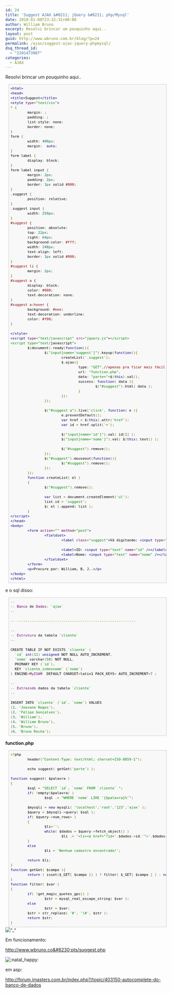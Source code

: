 ```yaml
---
id: 24
title: 'Suggest AJAX &#8211; jQuery &#8211; php/Mysql'
date: 2010-01-08T23:32:31+00:00
author: William Bruno
excerpt: Resolvi brincar um pouquinho aqui..
layout: post
guid: http://www.wbruno.com.br/blog/?p=24
permalink: /ajax/suggest-ajax-jquery-phpmysql/
dsq_thread_id:
  - "2101473987"
categories:
  - AJAX
---
```

Resolvi brincar um pouquinho aqui..

<pre style="margin-top: 0px; margin-right: 0px; margin-bottom: 0px; margin-left: 10px; background-image: initial; background-repeat: initial; background-attachment: initial; -webkit-background-clip: initial; -webkit-background-origin: initial; background-color: #f8f8f8; overflow-x: auto; overflow-y: auto; font-size: 11px; line-height: 15px; background-position: initial initial; padding: 5px; border: 1px solid #c9c9c9;"><span style="color: #000088;">&lt;html&gt;</span><span style="color: #000000;">
</span><span style="color: #000088;">&lt;head&gt;</span><span style="color: #000000;">
</span><span style="color: #000088;">&lt;title&gt;</span><span style="color: #000000;">Suggest</span><span style="color: #000088;">&lt;/title&gt;</span><span style="color: #000000;">
</span><span style="color: #000088;">&lt;style</span><span style="color: #000000;"> </span><span style="color: #660066;">type</span><span style="color: #666600;">=</span><span style="color: #008800;">"text/css"</span><span style="color: #000088;">&gt;</span><span style="color: #000000;">
</span><span style="color: #666600;">*</span><span style="color: #000000;"> </span><span style="color: #666600;">{</span><span style="color: #000000;">
        margin</span><span style="color: #666600;">:</span><span style="color: #000000;"> </span><span style="color: #006666;"></span><span style="color: #666600;">;</span><span style="color: #000000;">
        padding</span><span style="color: #666600;">:</span><span style="color: #000000;"> </span><span style="color: #006666;"></span><span style="color: #666600;">;</span><span style="color: #000000;">
        list</span><span style="color: #666600;">-</span><span style="color: #000000;">style</span><span style="color: #666600;">:</span><span style="color: #000000;"> none</span><span style="color: #666600;">;</span><span style="color: #000000;">
        border</span><span style="color: #666600;">:</span><span style="color: #000000;"> none</span><span style="color: #666600;">;</span><span style="color: #000000;">
</span><span style="color: #666600;">}</span><span style="color: #000000;">
form </span><span style="color: #666600;">{</span><span style="color: #000000;">
        width</span><span style="color: #666600;">:</span><span style="color: #000000;"> </span><span style="color: #006666;">400px</span><span style="color: #666600;">;</span><span style="color: #000000;">
        margin</span><span style="color: #666600;">:</span><span style="color: #000000;"> </span><span style="color: #006666;"></span><span style="color: #000000;"> </span><span style="color: #000088;">auto</span><span style="color: #666600;">;</span><span style="color: #000000;">
</span><span style="color: #666600;">}</span><span style="color: #000000;">
form label </span><span style="color: #666600;">{</span><span style="color: #000000;">
        display</span><span style="color: #666600;">:</span><span style="color: #000000;"> block</span><span style="color: #666600;">;</span><span style="color: #000000;">
</span><span style="color: #666600;">}</span><span style="color: #000000;">
form label input </span><span style="color: #666600;">{</span><span style="color: #000000;">
        margin</span><span style="color: #666600;">:</span><span style="color: #000000;"> </span><span style="color: #006666;">2px</span><span style="color: #666600;">;</span><span style="color: #000000;">
        padding</span><span style="color: #666600;">:</span><span style="color: #000000;"> </span><span style="color: #006666;">2px</span><span style="color: #666600;">;</span><span style="color: #000000;">
        border</span><span style="color: #666600;">:</span><span style="color: #000000;"> </span><span style="color: #006666;">1px</span><span style="color: #000000;"> solid </span><span style="color: #880000;">#000;</span><span style="color: #000000;">
</span><span style="color: #666600;">}</span><span style="color: #000000;">
</span><span style="color: #666600;">.</span><span style="color: #000000;">suggest </span><span style="color: #666600;">{</span><span style="color: #000000;">
        position</span><span style="color: #666600;">:</span><span style="color: #000000;"> relative</span><span style="color: #666600;">;</span><span style="color: #000000;">
</span><span style="color: #666600;">}</span><span style="color: #000000;">
</span><span style="color: #666600;">.</span><span style="color: #000000;">suggest input </span><span style="color: #666600;">{</span><span style="color: #000000;">
        width</span><span style="color: #666600;">:</span><span style="color: #000000;"> </span><span style="color: #006666;">250px</span><span style="color: #666600;">;</span><span style="color: #000000;">
</span><span style="color: #666600;">}</span><span style="color: #000000;">
</span><span style="color: #880000;">#suggest {</span><span style="color: #000000;">
        position</span><span style="color: #666600;">:</span><span style="color: #000000;"> absolute</span><span style="color: #666600;">;</span><span style="color: #000000;">
        top</span><span style="color: #666600;">:</span><span style="color: #000000;"> </span><span style="color: #006666;">22px</span><span style="color: #666600;">;</span><span style="color: #000000;">
        right</span><span style="color: #666600;">:</span><span style="color: #000000;"> </span><span style="color: #006666;">64px</span><span style="color: #666600;">;</span><span style="color: #000000;">
        background</span><span style="color: #666600;">-</span><span style="color: #000000;">color</span><span style="color: #666600;">:</span><span style="color: #000000;"> </span><span style="color: #880000;">#fff;</span><span style="color: #000000;">
        width</span><span style="color: #666600;">:</span><span style="color: #000000;"> </span><span style="color: #006666;">248px</span><span style="color: #666600;">;</span><span style="color: #000000;">
        text</span><span style="color: #666600;">-</span><span style="color: #000000;">align</span><span style="color: #666600;">:</span><span style="color: #000000;"> left</span><span style="color: #666600;">;</span><span style="color: #000000;">
        border</span><span style="color: #666600;">:</span><span style="color: #000000;"> </span><span style="color: #006666;">1px</span><span style="color: #000000;"> solid </span><span style="color: #880000;">#000;</span><span style="color: #000000;">
</span><span style="color: #666600;">}</span><span style="color: #000000;">
</span><span style="color: #880000;">#suggest li {</span><span style="color: #000000;">
        margin</span><span style="color: #666600;">:</span><span style="color: #000000;"> </span><span style="color: #006666;">2px</span><span style="color: #666600;">;</span><span style="color: #000000;">
</span><span style="color: #666600;">}</span><span style="color: #000000;">
</span><span style="color: #880000;">#suggest a {</span><span style="color: #000000;">
        display</span><span style="color: #666600;">:</span><span style="color: #000000;"> block</span><span style="color: #666600;">;</span><span style="color: #000000;">
        color</span><span style="color: #666600;">:</span><span style="color: #000000;"> </span><span style="color: #880000;">#000;</span><span style="color: #000000;">
        text</span><span style="color: #666600;">-</span><span style="color: #000000;">decoration</span><span style="color: #666600;">:</span><span style="color: #000000;"> none</span><span style="color: #666600;">;</span><span style="color: #000000;">
</span><span style="color: #666600;">}</span><span style="color: #000000;">
</span><span style="color: #880000;">#suggest a:hover {</span><span style="color: #000000;">
        background</span><span style="color: #666600;">:</span><span style="color: #000000;"> </span><span style="color: #880000;">#eee;</span><span style="color: #000000;">
        text</span><span style="color: #666600;">-</span><span style="color: #000000;">decoration</span><span style="color: #666600;">:</span><span style="color: #000000;"> underline</span><span style="color: #666600;">;</span><span style="color: #000000;">
        color</span><span style="color: #666600;">:</span><span style="color: #000000;"> </span><span style="color: #880000;">#f00;</span><span style="color: #000000;">
</span><span style="color: #666600;">}</span><span style="color: #000000;">

</span><span style="color: #000088;">&lt;/style&gt;</span><span style="color: #000000;">
</span><span style="color: #000088;">&lt;script</span><span style="color: #000000;"> </span><span style="color: #660066;">type</span><span style="color: #666600;">=</span><span style="color: #008800;">"text/javascript"</span><span style="color: #000000;"> </span><span style="color: #660066;">src</span><span style="color: #666600;">=</span><span style="color: #008800;">"jquery.js"</span><span style="color: #000088;">&gt;</span><span style="color: #666600;">&lt;</span><span style="color: #008800;">/script&gt;
&lt;script type="text/</span><span style="color: #000000;">javascript</span><span style="color: #008800;">"&gt;</span><span style="color: #000000;">
        $</span><span style="color: #666600;">(</span><span style="color: #000000;">document</span><span style="color: #666600;">).</span><span style="color: #000000;">ready</span><span style="color: #666600;">(</span><span style="color: #000088;">function</span><span style="color: #666600;">(){</span><span style="color: #000000;">
                $</span><span style="color: #666600;">(</span><span style="color: #008800;">"input[name='suggest']"</span><span style="color: #666600;">).</span><span style="color: #000000;">keyup</span><span style="color: #666600;">(</span><span style="color: #000088;">function</span><span style="color: #666600;">(){</span><span style="color: #000000;">
                        createList</span><span style="color: #666600;">(</span><span style="color: #008800;">'.suggest'</span><span style="color: #666600;">);</span><span style="color: #000000;">
                        $</span><span style="color: #666600;">.</span><span style="color: #000000;">ajax</span><span style="color: #666600;">({</span><span style="color: #000000;">
                                type</span><span style="color: #666600;">:</span><span style="color: #000000;"> </span><span style="color: #008800;">"GET"</span><span style="color: #666600;">,</span><span style="color: #880000;">//apenas pra ficar mais fácil de debugar, pode mudar para POST depois</span><span style="color: #000000;">
                                url</span><span style="color: #666600;">:</span><span style="color: #000000;"> </span><span style="color: #008800;">"function.php"</span><span style="color: #666600;">,</span><span style="color: #000000;">
                                data</span><span style="color: #666600;">:</span><span style="color: #000000;"> </span><span style="color: #008800;">"parte="</span><span style="color: #666600;">+</span><span style="color: #000000;">$</span><span style="color: #666600;">(</span><span style="color: #000088;">this</span><span style="color: #666600;">).</span><span style="color: #000000;">val</span><span style="color: #666600;">(),</span><span style="color: #000000;">
                                success</span><span style="color: #666600;">:</span><span style="color: #000000;"> </span><span style="color: #000088;">function</span><span style="color: #666600;">(</span><span style="color: #000000;"> data </span><span style="color: #666600;">){</span><span style="color: #000000;">
                                        $</span><span style="color: #666600;">(</span><span style="color: #008800;">"#suggest"</span><span style="color: #666600;">).</span><span style="color: #000000;">html</span><span style="color: #666600;">(</span><span style="color: #000000;"> data </span><span style="color: #666600;">);</span><span style="color: #000000;">
                                </span><span style="color: #666600;">}</span><span style="color: #000000;">
                        </span><span style="color: #666600;">});</span><span style="color: #000000;">
                </span><span style="color: #666600;">});</span><span style="color: #000000;">

                $</span><span style="color: #666600;">(</span><span style="color: #008800;">"#suggest a"</span><span style="color: #666600;">).</span><span style="color: #000000;">live</span><span style="color: #666600;">(</span><span style="color: #008800;">'click'</span><span style="color: #666600;">,</span><span style="color: #000000;"> </span><span style="color: #000088;">function</span><span style="color: #666600;">(</span><span style="color: #000000;"> e </span><span style="color: #666600;">){</span><span style="color: #000000;">
                        e</span><span style="color: #666600;">.</span><span style="color: #000000;">preventDefault</span><span style="color: #666600;">();</span><span style="color: #000000;">
                        </span><span style="color: #000088;">var</span><span style="color: #000000;"> href </span><span style="color: #666600;">=</span><span style="color: #000000;"> $</span><span style="color: #666600;">(</span><span style="color: #000088;">this</span><span style="color: #666600;">).</span><span style="color: #000000;">attr</span><span style="color: #666600;">(</span><span style="color: #008800;">'href'</span><span style="color: #666600;">);</span><span style="color: #000000;">
                        </span><span style="color: #000088;">var</span><span style="color: #000000;"> id </span><span style="color: #666600;">=</span><span style="color: #000000;"> href</span><span style="color: #666600;">.</span><span style="color: #000000;">split</span><span style="color: #666600;">(</span><span style="color: #008800;">'='</span><span style="color: #666600;">);</span><span style="color: #000000;">

                        $</span><span style="color: #666600;">(</span><span style="color: #008800;">"input[name='id']"</span><span style="color: #666600;">).</span><span style="color: #000000;">val</span><span style="color: #666600;">(</span><span style="color: #000000;"> id</span><span style="color: #666600;">[</span><span style="color: #006666;">1</span><span style="color: #666600;">]</span><span style="color: #000000;"> </span><span style="color: #666600;">);</span><span style="color: #000000;">
                        $</span><span style="color: #666600;">(</span><span style="color: #008800;">"input[name='nome']"</span><span style="color: #666600;">).</span><span style="color: #000000;">val</span><span style="color: #666600;">(</span><span style="color: #000000;"> $</span><span style="color: #666600;">(</span><span style="color: #000088;">this</span><span style="color: #666600;">).</span><span style="color: #000000;">text</span><span style="color: #666600;">()</span><span style="color: #000000;"> </span><span style="color: #666600;">);</span><span style="color: #000000;">

                        $</span><span style="color: #666600;">(</span><span style="color: #008800;">"#suggest"</span><span style="color: #666600;">).</span><span style="color: #000000;">remove</span><span style="color: #666600;">();</span><span style="color: #000000;">
                </span><span style="color: #666600;">});</span><span style="color: #000000;">
                $</span><span style="color: #666600;">(</span><span style="color: #008800;">"#suggest"</span><span style="color: #666600;">).</span><span style="color: #000000;">mouseout</span><span style="color: #666600;">(</span><span style="color: #000088;">function</span><span style="color: #666600;">(){</span><span style="color: #000000;">
                        $</span><span style="color: #666600;">(</span><span style="color: #008800;">"#suggest"</span><span style="color: #666600;">).</span><span style="color: #000000;">remove</span><span style="color: #666600;">();</span><span style="color: #000000;">
                </span><span style="color: #666600;">});</span><span style="color: #000000;">
        </span><span style="color: #666600;">});</span><span style="color: #000000;">
        </span><span style="color: #000088;">function</span><span style="color: #000000;"> createList</span><span style="color: #666600;">(</span><span style="color: #000000;"> el </span><span style="color: #666600;">)</span><span style="color: #000000;">
        </span><span style="color: #666600;">{</span><span style="color: #000000;">
                $</span><span style="color: #666600;">(</span><span style="color: #008800;">"#suggest"</span><span style="color: #666600;">).</span><span style="color: #000000;">remove</span><span style="color: #666600;">();</span><span style="color: #000000;">

                </span><span style="color: #000088;">var</span><span style="color: #000000;"> list </span><span style="color: #666600;">=</span><span style="color: #000000;"> document</span><span style="color: #666600;">.</span><span style="color: #000000;">createElement</span><span style="color: #666600;">(</span><span style="color: #008800;">'ul'</span><span style="color: #666600;">);</span><span style="color: #000000;">
                list</span><span style="color: #666600;">.</span><span style="color: #000000;">id </span><span style="color: #666600;">=</span><span style="color: #000000;"> </span><span style="color: #008800;">'suggest'</span><span style="color: #666600;">;</span><span style="color: #000000;">
                $</span><span style="color: #666600;">(</span><span style="color: #000000;"> el </span><span style="color: #666600;">).</span><span style="color: #000000;">append</span><span style="color: #666600;">(</span><span style="color: #000000;"> list </span><span style="color: #666600;">);</span><span style="color: #000000;">
        </span><span style="color: #666600;">}</span><span style="color: #000000;">
</span><span style="color: #000088;">&lt;/script&gt;</span><span style="color: #000000;">
</span><span style="color: #000088;">&lt;/head&gt;</span><span style="color: #000000;">
</span><span style="color: #000088;">&lt;body&gt;</span><span style="color: #000000;">
        </span><span style="color: #000088;">&lt;form</span><span style="color: #000000;"> </span><span style="color: #660066;">action</span><span style="color: #666600;">=</span><span style="color: #008800;">""</span><span style="color: #000000;"> </span><span style="color: #660066;">method</span><span style="color: #666600;">=</span><span style="color: #008800;">"post"</span><span style="color: #000088;">&gt;</span><span style="color: #000000;">
                </span><span style="color: #000088;">&lt;fieldset&gt;</span><span style="color: #000000;">
                        </span><span style="color: #000088;">&lt;label</span><span style="color: #000000;"> </span><span style="color: #660066;">class</span><span style="color: #666600;">=</span><span style="color: #008800;">"suggest"</span><span style="color: #000088;">&gt;</span><span style="color: #000000;">Vá digitando: </span><span style="color: #000088;">&lt;input</span><span style="color: #000000;"> </span><span style="color: #660066;">type</span><span style="color: #666600;">=</span><span style="color: #008800;">"text"</span><span style="color: #000000;"> </span><span style="color: #660066;">name</span><span style="color: #666600;">=</span><span style="color: #008800;">"suggest"</span><span style="color: #000000;"> </span><span style="color: #000088;">/&gt;&lt;/label&gt;</span><span style="color: #000000;">

                        </span><span style="color: #000088;">&lt;label&gt;</span><span style="color: #000000;">ID: </span><span style="color: #000088;">&lt;input</span><span style="color: #000000;"> </span><span style="color: #660066;">type</span><span style="color: #666600;">=</span><span style="color: #008800;">"text"</span><span style="color: #000000;"> </span><span style="color: #660066;">name</span><span style="color: #666600;">=</span><span style="color: #008800;">"id"</span><span style="color: #000000;"> </span><span style="color: #000088;">/&gt;&lt;/label&gt;</span><span style="color: #000000;">
                        </span><span style="color: #000088;">&lt;label&gt;</span><span style="color: #000000;">Nome: </span><span style="color: #000088;">&lt;input</span><span style="color: #000000;"> </span><span style="color: #660066;">type</span><span style="color: #666600;">=</span><span style="color: #008800;">"text"</span><span style="color: #000000;"> </span><span style="color: #660066;">name</span><span style="color: #666600;">=</span><span style="color: #008800;">"nome"</span><span style="color: #000000;"> </span><span style="color: #000088;">/&gt;&lt;/label&gt;</span><span style="color: #000000;">
                </span><span style="color: #000088;">&lt;/fieldset&gt;</span><span style="color: #000000;">
        </span><span style="color: #000088;">&lt;/form&gt;</span><span style="color: #000000;">
        </span><span style="color: #000088;">&lt;p&gt;</span><span style="color: #000000;">Procure por: William, B, J..</span><span style="color: #000088;">&lt;/p&gt;</span><span style="color: #000000;">
</span><span style="color: #000088;">&lt;/body&gt;</span><span style="color: #000000;">
</span><span style="color: #000088;">&lt;/html&gt;</span></pre>

e o sql disso:

<pre style="margin-top: 0px; margin-right: 0px; margin-bottom: 0px; margin-left: 10px; background-image: initial; background-repeat: initial; background-attachment: initial; -webkit-background-clip: initial; -webkit-background-origin: initial; background-color: #f8f8f8; overflow-x: auto; overflow-y: auto; font-size: 11px; line-height: 15px; background-position: initial initial; padding: 5px; border: 1px solid #c9c9c9;"><span style="color: #666600;">--</span><span style="color: #000000;">
</span><span style="color: #666600;">--</span><span style="color: #000000;"> </span><span style="color: #660066;">Banco</span><span style="color: #000000;"> de </span><span style="color: #660066;">Dados</span><span style="color: #666600;">:</span><span style="color: #000000;"> </span><span style="color: #008800;">`ajax`</span><span style="color: #000000;">
</span><span style="color: #666600;">--</span><span style="color: #000000;">

</span><span style="color: #666600;">--</span><span style="color: #000000;"> </span><span style="color: #666600;">--------------------------------------------------------</span><span style="color: #000000;">

</span><span style="color: #666600;">--</span><span style="color: #000000;">
</span><span style="color: #666600;">--</span><span style="color: #000000;"> </span><span style="color: #660066;">Estrutura</span><span style="color: #000000;"> da tabela </span><span style="color: #008800;">`cliente`</span><span style="color: #000000;">
</span><span style="color: #666600;">--</span><span style="color: #000000;">

CREATE TABLE IF NOT EXISTS </span><span style="color: #008800;">`cliente`</span><span style="color: #000000;"> </span><span style="color: #666600;">(</span><span style="color: #000000;">
  </span><span style="color: #008800;">`id`</span><span style="color: #000000;"> </span><span style="color: #000088;">int</span><span style="color: #666600;">(</span><span style="color: #006666;">11</span><span style="color: #666600;">)</span><span style="color: #000000;"> </span><span style="color: #000088;">unsigned</span><span style="color: #000000;"> NOT NULL AUTO_INCREMENT</span><span style="color: #666600;">,</span><span style="color: #000000;">
  </span><span style="color: #008800;">`nome`</span><span style="color: #000000;"> varchar</span><span style="color: #666600;">(</span><span style="color: #006666;">50</span><span style="color: #666600;">)</span><span style="color: #000000;"> NOT NULL</span><span style="color: #666600;">,</span><span style="color: #000000;">
  PRIMARY KEY </span><span style="color: #666600;">(</span><span style="color: #008800;">`id`</span><span style="color: #666600;">),</span><span style="color: #000000;">
  KEY </span><span style="color: #008800;">`cliente_indexnome`</span><span style="color: #000000;"> </span><span style="color: #666600;">(</span><span style="color: #008800;">`nome`</span><span style="color: #666600;">)</span><span style="color: #000000;">
</span><span style="color: #666600;">)</span><span style="color: #000000;"> ENGINE</span><span style="color: #666600;">=</span><span style="color: #660066;">MyISAM</span><span style="color: #000000;">  DEFAULT CHARSET</span><span style="color: #666600;">=</span><span style="color: #000000;">latin1 PACK_KEYS</span><span style="color: #666600;">=</span><span style="color: #006666;"></span><span style="color: #000000;"> AUTO_INCREMENT</span><span style="color: #666600;">=</span><span style="color: #006666;">7</span><span style="color: #000000;"> </span><span style="color: #666600;">;</span><span style="color: #000000;">

</span><span style="color: #666600;">--</span><span style="color: #000000;">
</span><span style="color: #666600;">--</span><span style="color: #000000;"> </span><span style="color: #660066;">Extraindo</span><span style="color: #000000;"> dados da tabela </span><span style="color: #008800;">`cliente`</span><span style="color: #000000;">
</span><span style="color: #666600;">--</span><span style="color: #000000;">

INSERT INTO </span><span style="color: #008800;">`cliente`</span><span style="color: #000000;"> </span><span style="color: #666600;">(</span><span style="color: #008800;">`id`</span><span style="color: #666600;">,</span><span style="color: #000000;"> </span><span style="color: #008800;">`nome`</span><span style="color: #666600;">)</span><span style="color: #000000;"> VALUES
</span><span style="color: #666600;">(</span><span style="color: #006666;">1</span><span style="color: #666600;">,</span><span style="color: #000000;"> </span><span style="color: #008800;">'Jeovane Reges'</span><span style="color: #666600;">),</span><span style="color: #000000;">
</span><span style="color: #666600;">(</span><span style="color: #006666;">2</span><span style="color: #666600;">,</span><span style="color: #000000;"> </span><span style="color: #008800;">'Felipe Gonçalves'</span><span style="color: #666600;">),</span><span style="color: #000000;">
</span><span style="color: #666600;">(</span><span style="color: #006666;">3</span><span style="color: #666600;">,</span><span style="color: #000000;"> </span><span style="color: #008800;">'William'</span><span style="color: #666600;">),</span><span style="color: #000000;">
</span><span style="color: #666600;">(</span><span style="color: #006666;">4</span><span style="color: #666600;">,</span><span style="color: #000000;"> </span><span style="color: #008800;">'William Bruno'</span><span style="color: #666600;">),</span><span style="color: #000000;">
</span><span style="color: #666600;">(</span><span style="color: #006666;">5</span><span style="color: #666600;">,</span><span style="color: #000000;"> </span><span style="color: #008800;">'Bruno'</span><span style="color: #666600;">),</span><span style="color: #000000;">
</span><span style="color: #666600;">(</span><span style="color: #006666;">6</span><span style="color: #666600;">,</span><span style="color: #000000;"> </span><span style="color: #008800;">'Bruno Rocha'</span><span style="color: #666600;">);</span></pre>

<strong style="font-style: normal; font-weight: bold !important;">function.php</strong>

<pre style="margin-top: 0px; margin-right: 0px; margin-bottom: 0px; margin-left: 10px; background-image: initial; background-repeat: initial; background-attachment: initial; -webkit-background-clip: initial; -webkit-background-origin: initial; background-color: #f8f8f8; overflow-x: auto; overflow-y: auto; font-size: 11px; line-height: 15px; background-position: initial initial; padding: 5px; border: 1px solid #c9c9c9;"><span style="color: #666600;">&lt;?</span><span style="color: #000000;">php
        header</span><span style="color: #666600;">(</span><span style="color: #008800;">"Content-Type: text/html; charset=ISO-8859-1"</span><span style="color: #666600;">);</span><span style="color: #000000;">

        echo suggest</span><span style="color: #666600;">(</span><span style="color: #000000;"> getGet</span><span style="color: #666600;">(</span><span style="color: #008800;">'parte'</span><span style="color: #666600;">)</span><span style="color: #000000;"> </span><span style="color: #666600;">);</span><span style="color: #000000;">

</span><span style="color: #000088;">function</span><span style="color: #000000;"> suggest</span><span style="color: #666600;">(</span><span style="color: #000000;"> $palavra </span><span style="color: #666600;">)</span><span style="color: #000000;">
</span><span style="color: #666600;">{</span><span style="color: #000000;">
        $sql </span><span style="color: #666600;">=</span><span style="color: #000000;"> </span><span style="color: #008800;">"SELECT `id`, `nome` FROM `cliente` "</span><span style="color: #666600;">;</span><span style="color: #000000;">
        </span><span style="color: #000088;">if</span><span style="color: #666600;">(</span><span style="color: #000000;"> </span><span style="color: #666600;">!</span><span style="color: #000000;">empty</span><span style="color: #666600;">(</span><span style="color: #000000;">$palavra</span><span style="color: #666600;">)</span><span style="color: #000000;"> </span><span style="color: #666600;">)</span><span style="color: #000000;">
                $sql </span><span style="color: #666600;">.=</span><span style="color: #000000;"> </span><span style="color: #008800;">"WHERE `nome` LIKE '{$palavra}%'"</span><span style="color: #666600;">;</span><span style="color: #000000;">

        $mysqli </span><span style="color: #666600;">=</span><span style="color: #000000;"> </span><span style="color: #000088;">new</span><span style="color: #000000;"> mysqli</span><span style="color: #666600;">(</span><span style="color: #000000;"> </span><span style="color: #008800;">'localhost'</span><span style="color: #666600;">,</span><span style="color: #008800;">'root'</span><span style="color: #666600;">,</span><span style="color: #008800;">'123'</span><span style="color: #666600;">,</span><span style="color: #008800;">'ajax'</span><span style="color: #000000;"> </span><span style="color: #666600;">);</span><span style="color: #000000;">
        $query </span><span style="color: #666600;">=</span><span style="color: #000000;"> $mysqli</span><span style="color: #666600;">-&gt;</span><span style="color: #000000;">query</span><span style="color: #666600;">(</span><span style="color: #000000;"> $sql </span><span style="color: #666600;">);</span><span style="color: #000000;">
        </span><span style="color: #000088;">if</span><span style="color: #666600;">(</span><span style="color: #000000;"> $query</span><span style="color: #666600;">-&gt;</span><span style="color: #000000;">num_rows</span><span style="color: #666600;">&gt;</span><span style="color: #006666;"></span><span style="color: #000000;"> </span><span style="color: #666600;">)</span><span style="color: #000000;">
        </span><span style="color: #666600;">{</span><span style="color: #000000;">
                $li</span><span style="color: #666600;">=</span><span style="color: #008800;">''</span><span style="color: #666600;">;</span><span style="color: #000000;">
                </span><span style="color: #000088;">while</span><span style="color: #666600;">(</span><span style="color: #000000;"> $dados </span><span style="color: #666600;">=</span><span style="color: #000000;"> $query</span><span style="color: #666600;">-&gt;</span><span style="color: #000000;">fetch_object</span><span style="color: #666600;">()</span><span style="color: #000000;"> </span><span style="color: #666600;">)</span><span style="color: #000000;">
                        $li </span><span style="color: #666600;">.=</span><span style="color: #000000;"> </span><span style="color: #008800;">'&lt;li&gt;&lt;a href="?id='</span><span style="color: #666600;">.</span><span style="color: #000000;">$dados</span><span style="color: #666600;">-&gt;</span><span style="color: #000000;">id</span><span style="color: #666600;">.</span><span style="color: #008800;">'"&gt;'</span><span style="color: #666600;">.</span><span style="color: #000000;">$dados</span><span style="color: #666600;">-&gt;</span><span style="color: #000000;">nome</span><span style="color: #666600;">.</span><span style="color: #008800;">'&lt;/a&gt;&lt;/li&gt;'</span><span style="color: #666600;">;</span><span style="color: #000000;">
        </span><span style="color: #666600;">}</span><span style="color: #000000;">
        </span><span style="color: #000088;">else</span><span style="color: #000000;">
                $li </span><span style="color: #666600;">=</span><span style="color: #000000;"> </span><span style="color: #008800;">'Nenhum cadastro encontrado!'</span><span style="color: #666600;">;</span><span style="color: #000000;">

        </span><span style="color: #000088;">return</span><span style="color: #000000;"> $li</span><span style="color: #666600;">;</span><span style="color: #000000;">
</span><span style="color: #666600;">}</span><span style="color: #000000;">
</span><span style="color: #000088;">function</span><span style="color: #000000;"> getGet</span><span style="color: #666600;">(</span><span style="color: #000000;"> $campo </span><span style="color: #666600;">){</span><span style="color: #000000;">
        </span><span style="color: #000088;">return</span><span style="color: #000000;"> </span><span style="color: #666600;">(</span><span style="color: #000000;"> isset</span><span style="color: #666600;">(</span><span style="color: #000000;">$_GET</span><span style="color: #666600;">[</span><span style="color: #000000;"> $campo </span><span style="color: #666600;">])</span><span style="color: #000000;"> </span><span style="color: #666600;">)</span><span style="color: #000000;"> </span><span style="color: #666600;">?</span><span style="color: #000000;"> filter</span><span style="color: #666600;">(</span><span style="color: #000000;"> $_GET</span><span style="color: #666600;">[</span><span style="color: #000000;"> $campo </span><span style="color: #666600;">]</span><span style="color: #000000;"> </span><span style="color: #666600;">)</span><span style="color: #000000;"> </span><span style="color: #666600;">:</span><span style="color: #000000;"> </span><span style="color: #000088;">null</span><span style="color: #666600;">;</span><span style="color: #000000;">
</span><span style="color: #666600;">}</span><span style="color: #000000;">
</span><span style="color: #000088;">function</span><span style="color: #000000;"> filter</span><span style="color: #666600;">(</span><span style="color: #000000;"> $var </span><span style="color: #666600;">)</span><span style="color: #000000;">
</span><span style="color: #666600;">{</span><span style="color: #000000;">
        </span><span style="color: #000088;">if</span><span style="color: #666600;">(</span><span style="color: #000000;"> </span><span style="color: #666600;">!</span><span style="color: #000000;">get_magic_quotes_gpc</span><span style="color: #666600;">()</span><span style="color: #000000;"> </span><span style="color: #666600;">)</span><span style="color: #000000;">
                $str </span><span style="color: #666600;">=</span><span style="color: #000000;"> mysql_real_escape_string</span><span style="color: #666600;">(</span><span style="color: #000000;"> $var </span><span style="color: #666600;">);</span><span style="color: #000000;">
        </span><span style="color: #000088;">else</span><span style="color: #000000;">
                $str </span><span style="color: #666600;">=</span><span style="color: #000000;"> $var</span><span style="color: #666600;">;</span><span style="color: #000000;">
        $str </span><span style="color: #666600;">=</span><span style="color: #000000;"> str_replace</span><span style="color: #666600;">(</span><span style="color: #000000;"> </span><span style="color: #008800;">'#'</span><span style="color: #666600;">,</span><span style="color: #000000;"> </span><span style="color: #008800;">'\#'</span><span style="color: #666600;">,</span><span style="color: #000000;"> $str </span><span style="color: #666600;">);</span><span style="color: #000000;">
        </span><span style="color: #000088;">return</span><span style="color: #000000;"> $str</span><span style="color: #666600;">;</span><span style="color: #000000;">
</span><span style="color: #666600;">}</span></pre>

<img style="vertical-align: middle; border: 0px initial initial;" src="http://forum.imasters.uol.com.br/public/style_emoticons/default/happy.gif" alt="^_^" />

Em funcionamento:
  
<a style="color: #284b72;" title="Link externo" rel="nofollow external" href="http://www.wbruno.com.br/scripts/suggest.php">http://www.wbruno.co&#8230;pts/suggest.php</a>
  
<img style="vertical-align: middle; border: 0px initial initial;" src="http://forum.imasters.uol.com.br/public/style_emoticons/default/natal_happy.gif" alt=":natal_happy:" />

em asp:
  
http://forum.imasters.com.br/index.php?/topic/403150-autocomplete-do-banco-de-dados